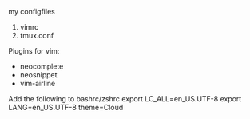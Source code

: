 my configfiles
1. vimrc
2. tmux.conf

Plugins for vim:
* neocomplete
* neosnippet
* vim-airline

Add the following to bashrc/zshrc
export LC_ALL=en_US.UTF-8
export LANG=en_US.UTF-8
theme=Cloud
